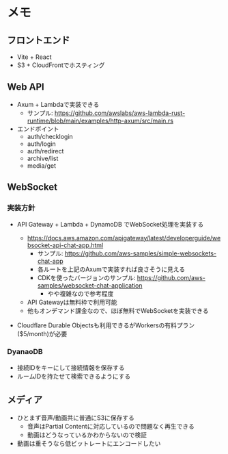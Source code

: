 # メモ

## フロントエンド

-   Vite + React
-   S3 + CloudFrontでホスティング

## Web API

-   Axum + Lambdaで実装できる
    -   サンプル: https://github.com/awslabs/aws-lambda-rust-runtime/blob/main/examples/http-axum/src/main.rs
-   エンドポイント
    -   auth/checklogin
    -   auth/login
    -   auth/redirect
    -   archive/list
    -   media/get

## WebSocket

### 実装方針

-   API Gateway + Lambda + DynamoDB でWebSocket処理を実装する

    -   https://docs.aws.amazon.com/apigateway/latest/developerguide/websocket-api-chat-app.html
        -   サンプル: https://github.com/aws-samples/simple-websockets-chat-app
        -   各ルートを上記のAxumで実装すれば良さそうに見える
        -   CDKを使ったバージョンのサンプル: https://github.com/aws-samples/websocket-chat-application
            -   やや複雑なので参考程度
    -   API Gatewayは無料枠で利用可能
    -   他もオンデマンド課金なので、ほぼ無料でWebSocketを実装できる

-   Cloudflare Durable Objectsも利用できるがWorkersの有料プラン($5/month)が必要

### DyanaoDB

-   接続IDをキーにして接続情報を保存する
-   ルームIDを持たせて検索できるようにする

## メディア

-   ひとまず音声/動画共に普通にS3に保存する
    -   音声はPartial Contentに対応しているので問題なく再生できる
    -   動画はどうなっているかわからないので検証
-   動画は重そうなら低ビットレートにエンコードしたい
